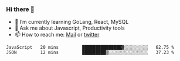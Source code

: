 ### Hi there 👋

- 🌱 I’m currently learning GoLang, React, MySQL
- 💬 Ask me about Javascript, Productivity tools 
- 📫 How to reach me: [Mail](mailto:kvaishak47@gmail.com) or [twitter](https://twitter.com/kvaish4k)

<!--START_SECTION:waka-->
```text
JavaScript   20 mins         ███████████████▓░░░░░░░░░   62.75 % 
JSON         12 mins         █████████▒░░░░░░░░░░░░░░░   37.23 % 
```
<!--END_SECTION:waka-->
